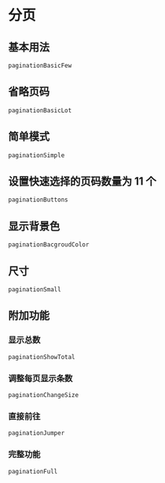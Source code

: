 # 分页

## 基本用法
```widget
paginationBasicFew
```
## 省略页码
```widget
paginationBasicLot
```

## 简单模式
```widget
paginationSimple
```

## 设置快速选择的页码数量为 11 个
```widget
paginationButtons
```


## 显示背景色
```widget
paginationBacgroudColor
```

## 尺寸 
```widget
paginationSmall
```

## 附加功能
### 显示总数
```widget
paginationShowTotal
```

### 调整每页显示条数
```widget
paginationChangeSize
```


### 直接前往

```widget
paginationJumper
```

### 完整功能

```widget
paginationFull
```